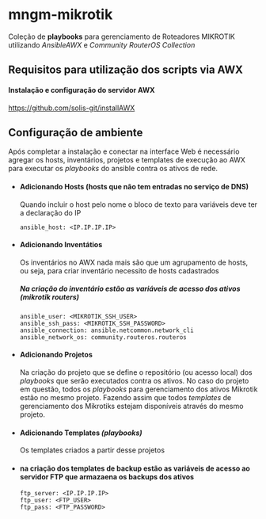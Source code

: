 # mngm-mikrotik
Coleção de **playbooks** para gerenciamento de Roteadores MIKROTIK utilizando *AnsibleAWX* e *Community RouterOS Collection*

## Requisitos para utilização dos scripts via AWX

####  Instalação e configuração do servidor AWX

https://github.com/solis-git/installAWX

## Configuração de ambiente

Após completar a instalação e conectar na interface Web é necessário agregar os hosts, inventários, projetos e templates de execução ao AWX para executar os *playbooks* do ansible contra os ativos de rede.


- #### Adicionando Hosts (hosts que não tem entradas no serviço de DNS)

  Quando incluir o host pelo nome o bloco de texto para variáveis deve ter a declaração do IP 

   `ansible_host: <IP.IP.IP.IP>`


- #### Adicionando Inventátios

  Os inventários no AWX nada mais são que um agrupamento de hosts, ou seja, para criar inventário necessito de hosts cadastrados

  ##### Na criação do inventário estão as variáveis de acesso dos ativos (mikrotik routers)
  `ansible_user: <MIKROTIK_SSH_USER>`\
  `ansible_ssh_pass: <MIKROTIK_SSH_PASSWORD>`\
  `ansible_connection: ansible.netcommon.network_cli`\
  `ansible_network_os: community.routeros.routeros`


- #### Adicionando Projetos
  
  Na criação do projeto que se define o repositório (ou acesso local) dos *playbooks* que serão executados contra os ativos. No caso do projeto em questão, todos os *playbooks* para gerenciamento dos ativos Mikrotik estão no mesmo projeto. Fazendo assim que todos *templates* de gerenciamento dos Mikrotiks estejam disponíveis através do mesmo projeto.


- #### Adicionando Templates *(playbooks)*
  
  Os templates criados a partir desse projetos 
  
- #### na criação dos templates de backup estão as variáveis de acesso ao servidor FTP que armazaena os backups dos ativos

  `ftp_server: <IP.IP.IP.IP>`\
  `ftp_user: <FTP_USER>`\
  `ftp_pass: <FTP_PASSWORD>`
